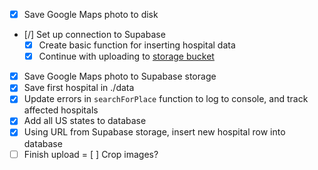 - [x] Save Google Maps photo to disk
- [/] Set up connection to Supabase
    - [x] Create basic function for inserting hospital data
    - [x] Continue with uploading to [storage bucket](https://supabase.github.io/storage/#/object/post_object__bucketName___wildcard_)
- [x] Save Google Maps photo to Supabase storage
- [x] Save first hospital in ./data
- [x] Update errors in `searchForPlace` function to log to console, and track affected hospitals
- [x] Add all US states to database
- [x] Using URL from Supabase storage, insert new hospital row into database
- [ ] Finish upload
= [ ] Crop images?

